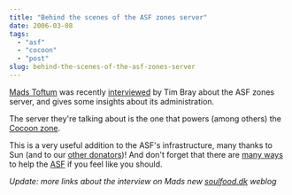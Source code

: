 ```yaml
---
title: "Behind the scenes of the ASF zones server"
date: 2006-03-08
tags: 
  - "asf"
  - "cocoon"
  - "post"
slug: behind-the-scenes-of-the-asf-zones-server
---
```


[Mads Toftum](http://www.toftum.dk/) was recently [interviewed](http://www.tbray.org/ongoing/When/200x/2006/03/06/Apache-Server) by Tim Bray about the ASF zones server, and gives some insights about its administration.

The server they're talking about is the one that powers (among others) the [Cocoon zone](http://cocoon.zones.apache.org).

This is a very useful addition to the ASF's infrastructure, many thanks to Sun (and to our [other donators](http://apache.org/foundation/thanks.html))! And don't forget that there are [many ways](http://apache.org/foundation/contributing.html) to help the [ASF](http://apache.org) if you feel like you should.

_Update: more links about the interview on Mads new [soulfood.dk](http://soulfood.dk./archives/2006/03/08/T16_17_05/index.html) weblog_
